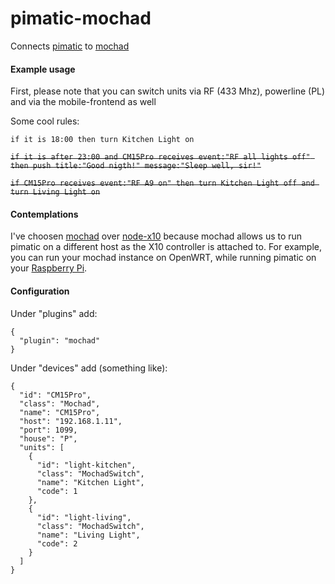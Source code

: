 pimatic-mochad
==============

Connects [pimatic](http://pimatic.org) to [mochad](http://sourceforge.net/apps/mediawiki/mochad)

#### Example usage

First, please note that you can switch units via RF (433 Mhz), powerline (PL) and via the mobile-frontend as well

Some cool rules:

```if it is 18:00 then turn Kitchen Light on```

~~```if it is after 23:00 and CM15Pro receives event:"RF all lights off" then push title:"Good nigth!" message:"Sleep well, sir!"```~~

~~```if CM15Pro receives event:"RF A9 on" then turn Kitchen Light off and turn Living Light on```~~

#### Contemplations

I've choosen [mochad](http://sourceforge.net/apps/mediawiki/mochad) over [node-x10](https://github.com/randallagordon/node-x10/) because mochad allows us to run pimatic on a different host as the X10 controller is attached to. For example, you can run your mochad instance on OpenWRT, while running pimatic on your [Raspberry Pi](http://raspberrypi.org). 

#### Configuration

Under "plugins" add:

```
{
  "plugin": "mochad"
}
```

Under "devices" add (something like):

```
{
  "id": "CM15Pro",
  "class": "Mochad",
  "name": "CM15Pro",
  "host": "192.168.1.11",
  "port": 1099,
  "house": "P",
  "units": [
    {
      "id": "light-kitchen",
      "class": "MochadSwitch",
      "name": "Kitchen Light",
      "code": 1
    },  
    {
      "id": "light-living",
      "class": "MochadSwitch",
      "name": "Living Light",
      "code": 2 
    }
  ]
}   
```
